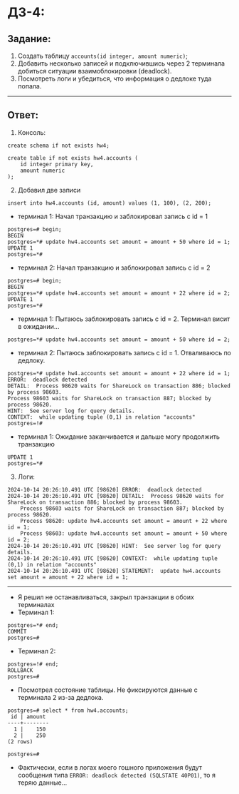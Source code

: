 # ДЗ-4:

## Задание:

1. Создать таблицу `accounts(id integer, amount numeric)`;
2. Добавить несколько записей и подключившись через 2 терминала добиться ситуации взаимоблокировки (deadlock).
3. Посмотреть логи и убедиться, что информация о дедлоке туда попала.

---

## Ответ:

1. Консоль:
```postgresql
create schema if not exists hw4;

create table if not exists hw4.accounts (
    id integer primary key,
    amount numeric
);
```
2. Добавил две записи
```postgresql
insert into hw4.accounts (id, amount) values (1, 100), (2, 200);
```
- терминал 1: Начал транзакцию и заблокировал запись с id = 1
```text
postgres=# begin;
BEGIN
postgres=*# update hw4.accounts set amount = amount + 50 where id = 1;
UPDATE 1
postgres=*#
```
- терминал 2: Начал транзакцию и заблокировал запись с id = 2
```text
postgres=# begin;
BEGIN
postgres=*# update hw4.accounts set amount = amount + 22 where id = 2;
UPDATE 1
postgres=*#
```
- терминал 1: Пытаюсь заблокировать запись с id = 2. Терминал висит в ожидании...
```text
postgres=*# update hw4.accounts set amount = amount + 50 where id = 2;

```
- терминал 2: Пытаюсь заблокировать запись с id = 1. Отваливаюсь по дедлоку. 
```text
postgres=*# update hw4.accounts set amount = amount + 22 where id = 1;
ERROR:  deadlock detected
DETAIL:  Process 98620 waits for ShareLock on transaction 886; blocked by process 98603.
Process 98603 waits for ShareLock on transaction 887; blocked by process 98620.
HINT:  See server log for query details.
CONTEXT:  while updating tuple (0,1) in relation "accounts"
postgres=!#
```
- терминал 1: Ожидание заканчивается и дальше могу продолжить транзакцию
```text
UPDATE 1
postgres=*#
```

3. Логи:
```text
2024-10-14 20:26:10.491 UTC [98620] ERROR:  deadlock detected
2024-10-14 20:26:10.491 UTC [98620] DETAIL:  Process 98620 waits for ShareLock on transaction 886; blocked by process 98603.
	Process 98603 waits for ShareLock on transaction 887; blocked by process 98620.
	Process 98620: update hw4.accounts set amount = amount + 22 where id = 1;
	Process 98603: update hw4.accounts set amount = amount + 50 where id = 2;
2024-10-14 20:26:10.491 UTC [98620] HINT:  See server log for query details.
2024-10-14 20:26:10.491 UTC [98620] CONTEXT:  while updating tuple (0,1) in relation "accounts"
2024-10-14 20:26:10.491 UTC [98620] STATEMENT:  update hw4.accounts set amount = amount + 22 where id = 1;
```

---

- Я решил не останавливаться, закрыл транзакции в обоих терминалах
- Терминал 1: 
```text
postgres=*# end;
COMMIT
postgres=#
```
- Терминал 2:
```text
postgres=!# end;
ROLLBACK
postgres=#
```
- Посмотрел состояние таблицы. Не фиксируются данные с терминала 2 из-за дедлока. 
```text
postgres=# select * from hw4.accounts;
 id | amount
----+--------
  1 |    150
  2 |    250
(2 rows)

postgres=#
```
- Фактически, если в логах моего гошного приложения будут сообщения типа `ERROR: deadlock detected (SQLSTATE 40P01)`, то я теряю данные...





